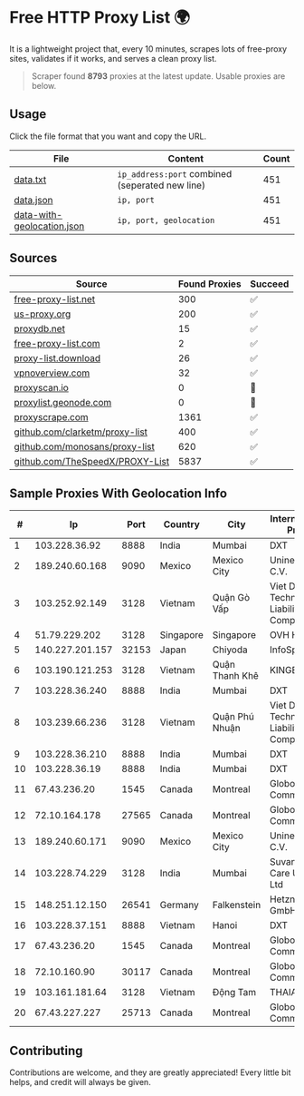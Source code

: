 
# Free HTTP Proxy List 🌍

It is a lightweight project that, every 10 minutes, scrapes lots of free-proxy sites, validates if it works, and serves a clean proxy list.


> Scraper found **8793** proxies at the latest update. Usable proxies are below.

## Usage

Click the file format that you want and copy the URL.


|File|Content|Count|
|----|-------|-----|
|[data.txt](https://raw.githubusercontent.com/themiralay/Proxy-List-World/master/data.txt)|`ip_address:port` combined (seperated new line)|451|
|[data.json](https://raw.githubusercontent.com/themiralay/Proxy-List-World/master/data.json)|`ip, port`|451|
|[data-with-geolocation.json](https://raw.githubusercontent.com/themiralay/Proxy-List-World/master/data-with-geolocation.json)|`ip, port, geolocation`|451|

## Sources

|Source|Found Proxies|Succeed|
|------|-------------|-------|
|[free-proxy-list.net](https://free-proxy-list.net)|300|✅|
|[us-proxy.org](https://www.us-proxy.org)|200|✅|
|[proxydb.net](http://proxydb.net)|15|✅|
|[free-proxy-list.com](https://free-proxy-list.com/?page=&port=&type%5B%5D=http&type%5B%5D=https&up_time=0&search=Search)|2|✅|
|[proxy-list.download](https://www.proxy-list.download/HTTP)|26|✅|
|[vpnoverview.com](https://vpnoverview.com/privacy/anonymous-browsing/free-proxy-servers)|32|✅|
|[proxyscan.io](https://www.proxyscan.io)|0|🚫|
|[proxylist.geonode.com](https://proxylist.geonode.com/api/proxy-list?limit=300&page=1&sort_by=lastChecked&sort_type=desc&protocols=http,https)|0|🚫|
|[proxyscrape.com](https://api.proxyscrape.com/v2/?request=displayproxies&protocol=http&timeout=10000&country=all&ssl=all&anonymity=all)|1361|✅|
|[github.com/clarketm/proxy-list](https://raw.githubusercontent.com/clarketm/proxy-list/master/proxy-list-raw.txt)|400|✅|
|[github.com/monosans/proxy-list](https://raw.githubusercontent.com/monosans/proxy-list/main/proxies/http.txt)|620|✅|
|[github.com/TheSpeedX/PROXY-List](https://raw.githubusercontent.com/TheSpeedX/PROXY-List/master/http.txt)|5837|✅|


## Sample Proxies With Geolocation Info

|#|Ip|Port|Country|City|Internet Service Provider|
|-|--|----|-------|----|-------------------------|
|1|103.228.36.92|8888|India|Mumbai|DXT|
|2|189.240.60.168|9090|Mexico|Mexico City|Uninet S.A. de C.V.|
|3|103.252.92.149|3128|Vietnam|Quận Gò Vấp|Viet Digital Technology Liability Company|
|4|51.79.229.202|3128|Singapore|Singapore|OVH Hosting|
|5|140.227.201.157|32153|Japan|Chiyoda|InfoSphere|
|6|103.190.121.253|3128|Vietnam|Quận Thanh Khê|KINGBOND|
|7|103.228.36.240|8888|India|Mumbai|DXT|
|8|103.239.66.236|3128|Vietnam|Quận Phú Nhuận|Viet Digital Technology Liability Company|
|9|103.228.36.210|8888|India|Mumbai|DXT|
|10|103.228.36.19|8888|India|Mumbai|DXT|
|11|67.43.236.20|1545|Canada|Montreal|GloboTech Communications|
|12|72.10.164.178|27565|Canada|Montreal|GloboTech Communications|
|13|189.240.60.171|9090|Mexico|Mexico City|Uninet S.A. de C.V.|
|14|103.228.74.229|3128|India|Mumbai|Suvan Medi Care Unit Pvt Ltd|
|15|148.251.12.150|26541|Germany|Falkenstein|Hetzner Online GmbH|
|16|103.228.37.151|8888|Vietnam|Hanoi|DXT|
|17|67.43.236.20|1545|Canada|Montreal|GloboTech Communications|
|18|72.10.160.90|30117|Canada|Montreal|GloboTech Communications|
|19|103.161.181.64|3128|Vietnam|Động Tam|THAIAN|
|20|67.43.227.227|25713|Canada|Montreal|GloboTech Communications|



## Contributing

Contributions are welcome, and they are greatly appreciated! Every
little bit helps, and credit will always be given.

